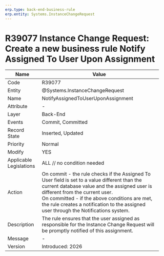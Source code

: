 ```yaml
---
erp.type: back-end-business-rule
erp.entity: Systems.InstanceChangeRequest
---
```


# R39077 Instance Change Request: Create a new business rule Notify Assigned To User Upon Assignment 
| Name | Value |
| ---- | ----- |
| Code | R39077 |
| Entity | @Systems.InstanceChangeRequest |
| Name | NotifyAssignedToUserUponAssignment |
| Attribute | - |
| Layer | Back-End |
| Events | Commit, Committed |
| Record State | Inserted, Updated |
| Priority | Normal |
| Modify | YES |
| Applicable Legislations | ALL // no condition needed |
| Action | On commit - the rule checks if the Assigned To User field is set to a value different than the current database value and the assigned user is different from the current user.<br>On committed - if the above conditions are met, the rule creates a notification to the assigned user through the Notifications system. |
| Description | The rule ensures that the user assigned as responsible for the Instance Change Request will be promptly notified of this assignment. |
| Message | - |
| Version | Introduced: 2026 |
